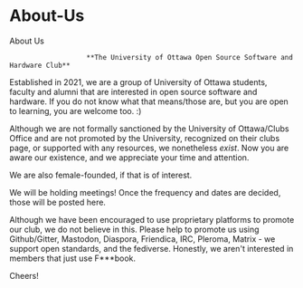 # About-Us
About Us

                       **The University of Ottawa Open Source Software and Hardware Club**
                                      
   Established in 2021, we are a group of University of Ottawa students, faculty and alumni that are interested in open source software and hardware.  If you do not know what that means/those are, but you are open to learning, you are welcome too. :)
   
   Although we are not formally sanctioned by the University of Ottawa/Clubs Office and are not promoted by the University, recognized on their clubs page, or supported with any resources, we nonetheless *exist*.  Now you are aware our existence, and we appreciate your time and attention. 
   
   We are also female-founded, if that is of interest.
   
   We will be holding meetings! Once the frequency and dates are decided, those will be posted here.  
   
   Although we have been encouraged to use proprietary platforms to promote our club, we do not believe in this.  Please help to promote us using Github/Gitter, Mastodon, Diaspora, Friendica, IRC, Pleroma, Matrix - we support open standards, and the fediverse.  Honestly, we aren't interested in members that just use F***book.
   
   Cheers!
   
   
   
   
   
